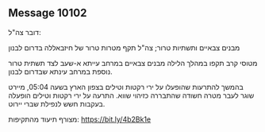 ## Message 10102

דובר צה"ל:

מבנים צבאיים ותשתיות טרור; צה"ל תקף מטרות טרור של חיזבאללה בדרום לבנון

מטוסי קרב תקפו במהלך הלילה מבנים צבאיים במרחב עייתא א-שעב לצד תשתית טרור נוספת במרחב עינתא שבדרום לבנון.

בהמשך להתרעות שהופעלו על ירי רקטות וטילים בצפון הארץ בשעה 05:04, מיירט שוגר לעבר מטרה חשודה שהתבררה כזיהוי שווא. התרעה על ירי רקטות וטילים הופעלה בעקבות חשש לנפילת שברי יירוט.

מצורף תיעוד מהתקיפות: https://bit.ly/4b2Bk1e

